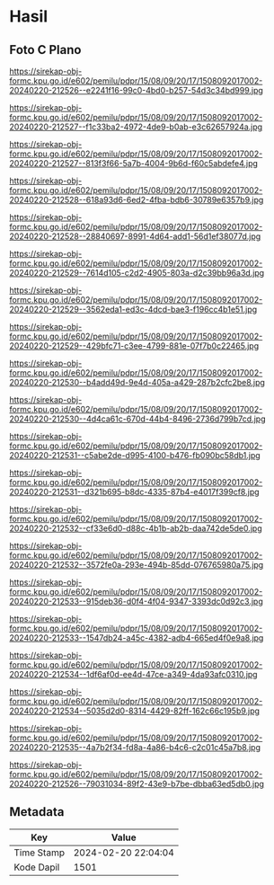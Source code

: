 # Hasil

## Foto C Plano

https://sirekap-obj-formc.kpu.go.id/e602/pemilu/pdpr/15/08/09/20/17/1508092017002-20240220-212526--e2241f16-99c0-4bd0-b257-54d3c34bd999.jpg

https://sirekap-obj-formc.kpu.go.id/e602/pemilu/pdpr/15/08/09/20/17/1508092017002-20240220-212527--f1c33ba2-4972-4de9-b0ab-e3c62657924a.jpg

https://sirekap-obj-formc.kpu.go.id/e602/pemilu/pdpr/15/08/09/20/17/1508092017002-20240220-212527--813f3f66-5a7b-4004-9b6d-f60c5abdefe4.jpg

https://sirekap-obj-formc.kpu.go.id/e602/pemilu/pdpr/15/08/09/20/17/1508092017002-20240220-212528--618a93d6-6ed2-4fba-bdb6-30789e6357b9.jpg

https://sirekap-obj-formc.kpu.go.id/e602/pemilu/pdpr/15/08/09/20/17/1508092017002-20240220-212528--28840697-8991-4d64-add1-56d1ef38077d.jpg

https://sirekap-obj-formc.kpu.go.id/e602/pemilu/pdpr/15/08/09/20/17/1508092017002-20240220-212529--7614d105-c2d2-4905-803a-d2c39bb96a3d.jpg

https://sirekap-obj-formc.kpu.go.id/e602/pemilu/pdpr/15/08/09/20/17/1508092017002-20240220-212529--3562eda1-ed3c-4dcd-bae3-f196cc4b1e51.jpg

https://sirekap-obj-formc.kpu.go.id/e602/pemilu/pdpr/15/08/09/20/17/1508092017002-20240220-212529--429bfc71-c3ee-4799-881e-07f7b0c22465.jpg

https://sirekap-obj-formc.kpu.go.id/e602/pemilu/pdpr/15/08/09/20/17/1508092017002-20240220-212530--b4add49d-9e4d-405a-a429-287b2cfc2be8.jpg

https://sirekap-obj-formc.kpu.go.id/e602/pemilu/pdpr/15/08/09/20/17/1508092017002-20240220-212530--4d4ca61c-670d-44b4-8496-2736d799b7cd.jpg

https://sirekap-obj-formc.kpu.go.id/e602/pemilu/pdpr/15/08/09/20/17/1508092017002-20240220-212531--c5abe2de-d995-4100-b476-fb090bc58db1.jpg

https://sirekap-obj-formc.kpu.go.id/e602/pemilu/pdpr/15/08/09/20/17/1508092017002-20240220-212531--d321b695-b8dc-4335-87b4-e4017f399cf8.jpg

https://sirekap-obj-formc.kpu.go.id/e602/pemilu/pdpr/15/08/09/20/17/1508092017002-20240220-212532--cf33e6d0-d88c-4b1b-ab2b-daa742de5de0.jpg

https://sirekap-obj-formc.kpu.go.id/e602/pemilu/pdpr/15/08/09/20/17/1508092017002-20240220-212532--3572fe0a-293e-494b-85dd-076765980a75.jpg

https://sirekap-obj-formc.kpu.go.id/e602/pemilu/pdpr/15/08/09/20/17/1508092017002-20240220-212533--915deb36-d0f4-4f04-9347-3393dc0d92c3.jpg

https://sirekap-obj-formc.kpu.go.id/e602/pemilu/pdpr/15/08/09/20/17/1508092017002-20240220-212533--1547db24-a45c-4382-adb4-665ed4f0e9a8.jpg

https://sirekap-obj-formc.kpu.go.id/e602/pemilu/pdpr/15/08/09/20/17/1508092017002-20240220-212534--1df6af0d-ee4d-47ce-a349-4da93afc0310.jpg

https://sirekap-obj-formc.kpu.go.id/e602/pemilu/pdpr/15/08/09/20/17/1508092017002-20240220-212534--5035d2d0-8314-4429-82ff-162c66c195b9.jpg

https://sirekap-obj-formc.kpu.go.id/e602/pemilu/pdpr/15/08/09/20/17/1508092017002-20240220-212535--4a7b2f34-fd8a-4a86-b4c6-c2c01c45a7b8.jpg

https://sirekap-obj-formc.kpu.go.id/e602/pemilu/pdpr/15/08/09/20/17/1508092017002-20240220-212526--79031034-89f2-43e9-b7be-dbba63ed5db0.jpg


## Metadata

| Key        | Value               |
| ---------- | ------------------- |
| Time Stamp | 2024-02-20 22:04:04 |
| Kode Dapil | 1501                |



